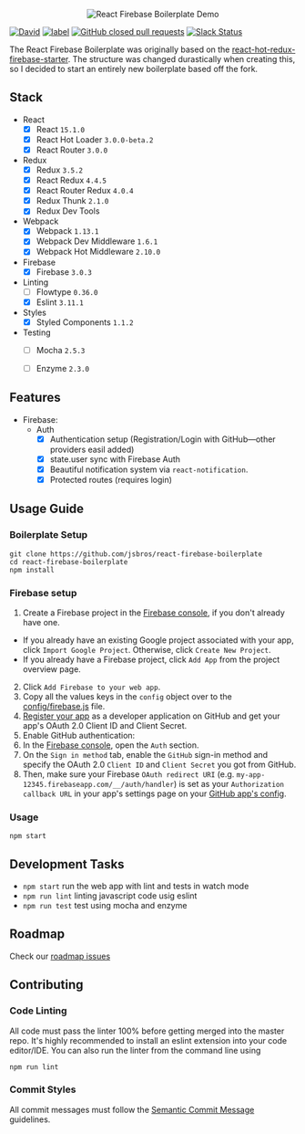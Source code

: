 <p align="center">
  <img src='http://imgur.com/e4TbOxj.gif' alt='React Firebase Boilerplate Demo'/>
</p>

[![David](https://img.shields.io/david/JSBros/react-firebase-boilerplate.svg)](https://github.com/JSBros/react-firebase-boilerplate/issues) [![label](https://img.shields.io/github/issues-raw/JSBros/react-firebase-boilerplate/website.svg)](https://github.com/JSBros/react-firebase-boilerplate/issues) [![GitHub closed pull requests](https://img.shields.io/github/issues-pr-closed-raw/jsbros/react-firebase-boilerplate.svg)](https://github.com/JSBros/react-firebase-boilerplate/pulls?q=is%3Apr+is%3Aclosed) [![Slack Status](https://slackin-xtuseyimsc.now.sh/badge.svg)](https://slackin-xtuseyimsc.now.sh/)

The React Firebase Boilerplate was originally based on the [react-hot-redux-firebase-starter](https://github.com/douglascorrea/react-hot-redux-firebase-starter). The structure was changed durastically when creating this, so I decided to start an entirely new boilerplate based off the fork.

## Stack

- React
  - [X] React `15.1.0`
  - [X] React Hot Loader `3.0.0-beta.2`
  - [X] React Router `3.0.0`
- Redux
  - [X] Redux `3.5.2`
  - [X] React Redux `4.4.5`
  - [X] React Router Redux `4.0.4`
  - [X] Redux Thunk `2.1.0`
  - [X] Redux Dev Tools
- Webpack    
  - [X] Webpack `1.13.1`
  - [X] Webpack Dev Middleware `1.6.1`
  - [X] Webpack Hot Middleware `2.10.0`
- Firebase
  - [X] Firebase `3.0.3`
- Linting
  - [ ] Flowtype `0.36.0`
  - [X] Eslint `3.11.1`
- Styles
  - [X] Styled Components `1.1.2`
- Testing
  - [ ] Mocha `2.5.3`
  - [ ] Enzyme `2.3.0`


## Features

- Firebase:
  - Auth
    - [X] Authentication setup (Registration/Login with GitHub—other providers easil added)
    - [X] state.user sync with Firebase Auth
    - [X] Beautiful notification system via `react-notification`.
    - [X] Protected routes (requires login)

## Usage Guide

### Boilerplate Setup

```
git clone https://github.com/jsbros/react-firebase-boilerplate
cd react-firebase-boilerplate
npm install
```

### Firebase setup

1. Create a Firebase project in the [Firebase console](https://console.firebase.google.com/), if you don't already have one.
  - If you already have an existing Google project associated with your app, click `Import Google Project`. Otherwise, click `Create New Project`.
  - If you already have a Firebase project, click `Add App` from the project overview page.
2. Click `Add Firebase to your web app`.
3. Copy all the values keys in the `config` object over to the [config/firebase.js](config/firebase.js) file.
4.  [Register your app](https://github.com/settings/applications/new) as a developer application on GitHub and get your app's OAuth 2.0 Client ID and Client Secret.
5. Enable GitHub authentication:
  1. In the [Firebase console](https://console.firebase.google.com/), open the `Auth` section.
  2. On the `Sign in method` tab, enable the `GitHub` sign-in method and specify the OAuth 2.0 `Client ID` and `Client Secret` you got from GitHub.
  3. Then, make sure your Firebase `OAuth redirect URI` (e.g. `my-app-12345.firebaseapp.com/__/auth/handler`) is set as your `Authorization callback URL` in your app's settings page on your [GitHub app's config](https://github.com/settings/developers).


### Usage

```
npm start
```

## Development Tasks

- `npm start` run the web app with lint and tests in watch mode
- `npm run lint` linting javascript code usig eslint
- `npm run test` test using mocha and enzyme

## Roadmap

Check our [roadmap issues](https://github.com/jsbros/react-firebase-boilerplate/issues?q=is%3Aissue+is%3Aopen+label%3Aroadmap)

## Contributing

### Code Linting

All code must pass the linter 100% before getting merged into the master repo. It's highly recommended to install an eslint extension into your code editor/IDE. You can also run the linter from the command line using

```
npm run lint
```

### Commit Styles

All commit messages must follow the [Semantic Commit Message](https://seesparkbox.com/foundry/semantic_commit_messages) guidelines.
